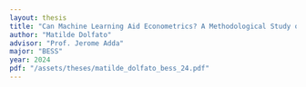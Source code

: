 ```yaml
---
layout: thesis
title: "Can Machine Learning Aid Econometrics? A Methodological Study on Heterogeneous Treatment Effects Estimation"
author: "Matilde Dolfato"
advisor: "Prof. Jerome Adda"
major: "BESS"
year: 2024
pdf: "/assets/theses/matilde_dolfato_bess_24.pdf"
---
```

